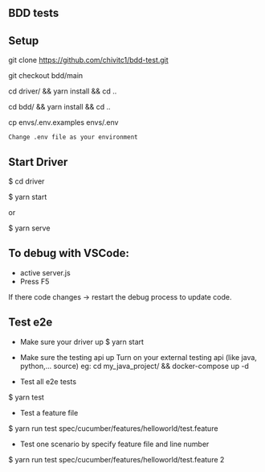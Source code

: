 BDD tests
--------------------
## Setup

git clone https://github.com/chivitc1/bdd-test.git

git checkout bdd/main

cd driver/ && yarn install && cd ..

cd bdd/ && yarn install && cd ..

cp envs/.env.examples envs/.env

`Change .env file as your environment`

## Start Driver
$ cd driver

$ yarn start

or 

$ yarn serve

## To debug with VSCode:
- active server.js
- Press F5

If there code changes -> restart the debug process to update code.

## Test e2e
- Make sure your driver up
$ yarn start

- Make sure the testing api up
Turn on your external testing api (like java, python,... source)
eg: cd my_java_project/ && docker-compose up -d

- Test all e2e tests

$ yarn test

- Test a feature file

$ yarn run test spec/cucumber/features/helloworld/test.feature

- Test one scenario by specify feature file and line number

$ yarn run test spec/cucumber/features/helloworld/test.feature 2
